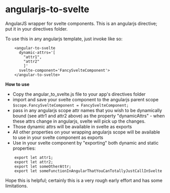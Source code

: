 # angularjs-to-svelte

AngularJS wrapper for svelte components. This is an angularjs directive; put it in your directives folder.

To use this in any angularjs template, just invoke like so:
```
    <angular-to-svelte
      dynamic-attrs='[
        "attr1",
        "attr2"
        ]'
      svelte-component='FancySvelteComponent'>
    </angular-to-svelte>
```
**How to use**

  -  Copy the angular_to_svelte.js file to your app's directives folder
  -  import and save your svelte component to the angularjs parent scope
    `$scope.FancySvelteComponent = FancySvelteComponent;`
  -  pass in any angularjs scope attr names that you wish to be dynamically bound (see attr1 and attr2 above)
    as the property "dynamicAttrs"
    - when these attrs change in angularjs, svelte will pick up the changes.
  -  Those dynamic attrs will be available in svelte as exports
  -  All other properties on your wrapping angularjs scope will be available to use in your svelte component as exports
  -  Use in your svelte component by "exporting" both dynamic and static properties:
```
    export let attr1;
    export let attr2;
    export let someOtherAttr;
    export let someFunctionInAngularThatYouCanTotallyJustCallInSvelte
```

Hope this is helpful; certainly this is a very rough early effort and has some limitations.
